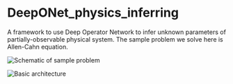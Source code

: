 # DeepONet_physics_inferring

A framework to use Deep Operator Network to infer unknown parameters of partially-observable physical system. 
The sample problem we solve here is Allen-Cahn equation.



![Schematic of sample problem](https://github.com/chenchenhuang/DeepONet_physics_inferring/blob/main/figures/sample_problem_v2.png)


![Basic architecture](https://github.com/chenchenhuang/DeepONet_physics_inferring/blob/main/figures/NN_diagram.png) 
